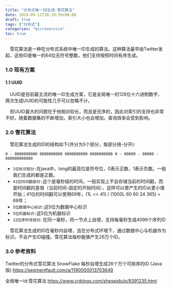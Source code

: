 ```yaml
---
title: "分布式唯一ID生成:雪花算法"
date: 2019-09-11T10:19:59+08:00
draft: true
tags: ["分布式"]
categories: "microservice"
toc: true
---
```

&emsp;雪花算法是一种在分布式系统中唯一ID生成的算法。这种算法最早由Twitter发起，这些ID是唯一的64位无符号整数，他们支持按照时间有序生成。

### 1.0 现有方案
#### 1.1 UUID
&emsp;UUID是目前最主流的唯一ID生成方案，它是全局唯一的128位十六进制数字，两次生成UUID的可能性几乎可以忽略不计。

&emsp;但UUID最大的问题在于他相对较长，而且是无序的，因此对索引的支持也非常不好。随着数据集的不断增加，索引大小也会增加，查询效率会受到影响。

### 2.0 雪花算法
&emsp;雪花算法生成的ID的结构如下(共分为5个部分，每部分用-分开):
```aidl
0 - 0000000000 0000000000 0000000000 0000000000 0 - 00000 - 00000 - 000000000000
```

- `1位标识部分:`在java中，long的最高位是符号位，0表示正数，1表示负数。一般我们生成的都是正数。
- `41位时间戳部分:`这个是毫秒级的时间，一般实现上不会存储当前的时间戳，而是时间戳的差值（当前时间-固定的开始时间），这样可以使产生的ID从更小值开始；41位的时间戳可以使用69年，(1L << 41) / (1000L 60 60 24 365) = 69年；
- `5位数据中心标识:`这5位为数据中心标识
- `5位机器标识:`这5位为机器标识
- `12位序列号部分`: 在同一毫秒，同一节点上自增，支持每毫秒生成4096个序列ID

&emsp;雪花算法生成的ID在毫秒内自增，且在分布式环境下，通过数据中心与机器作为标识，不会产生ID碰撞。雪花算法每秒能够产生26万个ID。


### 3.0 参考资料
Twitter的分布式雪花算法 SnowFlake 每秒自增生成26个万个可排序的ID (Java版) https://segmentfault.com/a/1190000013703649

全局唯一Id:雪花算法 https://www.cnblogs.com/sheseido/p/9391235.html



